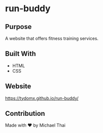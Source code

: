 # run-buddy

## Purpose
A website that offers fitness training services.

## Built With
* HTML
* CSS

## Website
https://tydomx.github.io/run-buddy/

## Contribution
Made with ❤️ by Michael Thai
